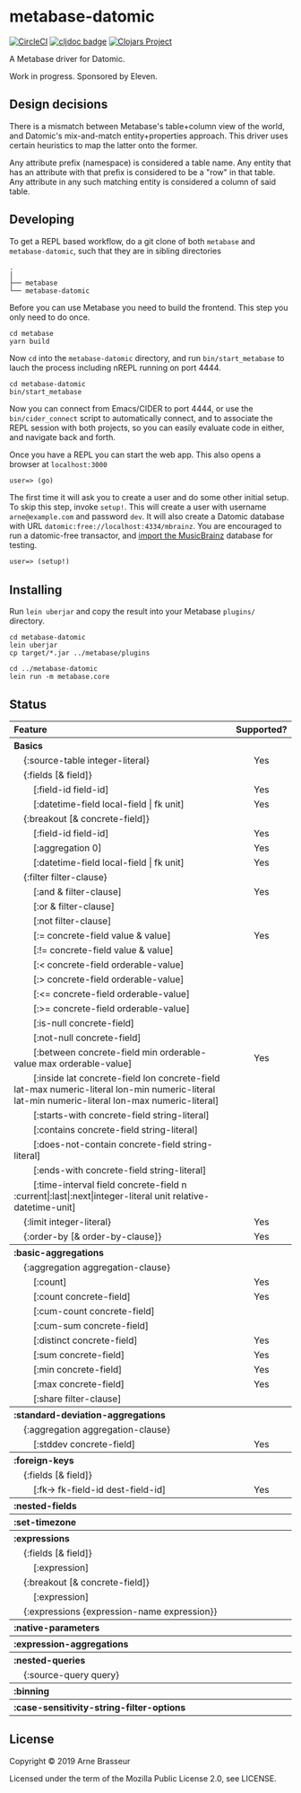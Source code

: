 # metabase-datomic

<!-- badges -->
[![CircleCI](https://circleci.com/gh/plexus/metabase-datomic.svg?style=svg)](https://circleci.com/gh/plexus/metabase-datomic) [![cljdoc badge](https://cljdoc.org/badge/plexus/metabase-datomic)](https://cljdoc.org/d/plexus/metabase-datomic) [![Clojars Project](https://img.shields.io/clojars/v/plexus/metabase-datomic.svg)](https://clojars.org/plexus/metabase-datomic)
<!-- /badges -->

A Metabase driver for Datomic.

Work in progress. Sponsored by Eleven.

## Design decisions

There is a mismatch between Metabase's table+column view of the world, and
Datomic's mix-and-match entity+properties approach. This driver uses certain
heuristics to map the latter onto the former.

Any attribute prefix (namespace) is considered a table name. Any entity that has
an attribute with that prefix is considered to be a "row" in that table. Any
attribute in any such matching entity is considered a column of said table.

## Developing

To get a REPL based workflow, do a git clone of both `metabase` and
`metabase-datomic`, such that they are in sibling directories

```
.
│
├── metabase
└── metabase-datomic
```

Before you can use Metabase you need to build the frontend. This step you only
need to do once.

``` shell
cd metabase
yarn build
```

Now `cd` into the `metabase-datomic` directory, and run `bin/start_metabase` to
lauch the process including nREPL running on port 4444.

``` shell
cd metabase-datomic
bin/start_metabase
```

Now you can connect from Emacs/CIDER to port 4444, or use the
`bin/cider_connect` script to automatically connect, and to associate the REPL
session with both projects, so you can easily evaluate code in either, and
navigate back and forth.

Once you have a REPL you can start the web app. This also opens a browser at
`localhost:3000`

``` clojure
user=> (go)
```

The first time it will ask you to create a user and do some other initial setup.
To skip this step, invoke `setup!`. This will create a user with username
`arne@example.com` and password `dev`. It will also create a Datomic database
with URL `datomic:free://localhost:4334/mbrainz`. You are encouraged to run a
datomic-free transactor, and
[import the MusicBrainz](https://github.com/Datomic/mbrainz-sample)
database for testing.

``` clojure
user=> (setup!)
```

## Installing

Run `lein uberjar` and copy the result into your Metabase `plugins/` directory.

```
cd metabase-datomic
lein uberjar
cp target/*.jar ../metabase/plugins

cd ../metabase-datomic
lein run -m metabase.core
```

## Status

<!-- feature-table -->
<table><tr><th align='left'>Feature</th><th align='center'>Supported?</th></tr><tr><th align='left'>Basics</th><th align='center'></th></tr><tr><td align='left'>&nbsp;&nbsp;&nbsp;&nbsp;{:source-table integer-literal}</td><td align='center'>Yes</td></tr><tr><td align='left'>&nbsp;&nbsp;&nbsp;&nbsp;{:fields [&amp; field]}</td><td align='center'></td></tr><tr><td align='left'>&nbsp;&nbsp;&nbsp;&nbsp;&nbsp;&nbsp;&nbsp;&nbsp;[:field-id field-id]</td><td align='center'>Yes</td></tr><tr><td align='left'>&nbsp;&nbsp;&nbsp;&nbsp;&nbsp;&nbsp;&nbsp;&nbsp;[:datetime-field local-field | fk unit]</td><td align='center'>Yes</td></tr><tr><td align='left'>&nbsp;&nbsp;&nbsp;&nbsp;{:breakout [&amp; concrete-field]}</td><td align='center'></td></tr><tr><td align='left'>&nbsp;&nbsp;&nbsp;&nbsp;&nbsp;&nbsp;&nbsp;&nbsp;[:field-id field-id]</td><td align='center'>Yes</td></tr><tr><td align='left'>&nbsp;&nbsp;&nbsp;&nbsp;&nbsp;&nbsp;&nbsp;&nbsp;[:aggregation 0]</td><td align='center'>Yes</td></tr><tr><td align='left'>&nbsp;&nbsp;&nbsp;&nbsp;&nbsp;&nbsp;&nbsp;&nbsp;[:datetime-field local-field | fk unit]</td><td align='center'>Yes</td></tr><tr><td align='left'>&nbsp;&nbsp;&nbsp;&nbsp;{:filter filter-clause}</td><td align='center'></td></tr><tr><td align='left'>&nbsp;&nbsp;&nbsp;&nbsp;&nbsp;&nbsp;&nbsp;&nbsp;[:and &amp; filter-clause]</td><td align='center'>Yes</td></tr><tr><td align='left'>&nbsp;&nbsp;&nbsp;&nbsp;&nbsp;&nbsp;&nbsp;&nbsp;[:or &amp; filter-clause]</td><td align='center'></td></tr><tr><td align='left'>&nbsp;&nbsp;&nbsp;&nbsp;&nbsp;&nbsp;&nbsp;&nbsp;[:not filter-clause]</td><td align='center'></td></tr><tr><td align='left'>&nbsp;&nbsp;&nbsp;&nbsp;&nbsp;&nbsp;&nbsp;&nbsp;[:= concrete-field value &amp; value]</td><td align='center'>Yes</td></tr><tr><td align='left'>&nbsp;&nbsp;&nbsp;&nbsp;&nbsp;&nbsp;&nbsp;&nbsp;[:!= concrete-field value &amp; value]</td><td align='center'></td></tr><tr><td align='left'>&nbsp;&nbsp;&nbsp;&nbsp;&nbsp;&nbsp;&nbsp;&nbsp;[:&lt; concrete-field orderable-value]</td><td align='center'></td></tr><tr><td align='left'>&nbsp;&nbsp;&nbsp;&nbsp;&nbsp;&nbsp;&nbsp;&nbsp;[:&gt; concrete-field orderable-value]</td><td align='center'></td></tr><tr><td align='left'>&nbsp;&nbsp;&nbsp;&nbsp;&nbsp;&nbsp;&nbsp;&nbsp;[:&lt;= concrete-field orderable-value]</td><td align='center'></td></tr><tr><td align='left'>&nbsp;&nbsp;&nbsp;&nbsp;&nbsp;&nbsp;&nbsp;&nbsp;[:&gt;= concrete-field orderable-value]</td><td align='center'></td></tr><tr><td align='left'>&nbsp;&nbsp;&nbsp;&nbsp;&nbsp;&nbsp;&nbsp;&nbsp;[:is-null concrete-field]</td><td align='center'></td></tr><tr><td align='left'>&nbsp;&nbsp;&nbsp;&nbsp;&nbsp;&nbsp;&nbsp;&nbsp;[:not-null concrete-field]</td><td align='center'></td></tr><tr><td align='left'>&nbsp;&nbsp;&nbsp;&nbsp;&nbsp;&nbsp;&nbsp;&nbsp;[:between concrete-field min orderable-value max orderable-value]</td><td align='center'>Yes</td></tr><tr><td align='left'>&nbsp;&nbsp;&nbsp;&nbsp;&nbsp;&nbsp;&nbsp;&nbsp;[:inside lat concrete-field lon concrete-field lat-max numeric-literal lon-min numeric-literal lat-min numeric-literal lon-max numeric-literal]</td><td align='center'></td></tr><tr><td align='left'>&nbsp;&nbsp;&nbsp;&nbsp;&nbsp;&nbsp;&nbsp;&nbsp;[:starts-with concrete-field string-literal]</td><td align='center'></td></tr><tr><td align='left'>&nbsp;&nbsp;&nbsp;&nbsp;&nbsp;&nbsp;&nbsp;&nbsp;[:contains concrete-field string-literal]</td><td align='center'></td></tr><tr><td align='left'>&nbsp;&nbsp;&nbsp;&nbsp;&nbsp;&nbsp;&nbsp;&nbsp;[:does-not-contain concrete-field string-literal]</td><td align='center'></td></tr><tr><td align='left'>&nbsp;&nbsp;&nbsp;&nbsp;&nbsp;&nbsp;&nbsp;&nbsp;[:ends-with concrete-field string-literal]</td><td align='center'></td></tr><tr><td align='left'>&nbsp;&nbsp;&nbsp;&nbsp;&nbsp;&nbsp;&nbsp;&nbsp;[:time-interval field concrete-field n :current|:last|:next|integer-literal unit relative-datetime-unit]</td><td align='center'></td></tr><tr><td align='left'>&nbsp;&nbsp;&nbsp;&nbsp;{:limit integer-literal}</td><td align='center'>Yes</td></tr><tr><td align='left'>&nbsp;&nbsp;&nbsp;&nbsp;{:order-by [&amp; order-by-clause]}</td><td align='center'>Yes</td></tr><tr><th align='left'>:basic-aggregations</th><th align='center'></th></tr><tr><td align='left'>&nbsp;&nbsp;&nbsp;&nbsp;{:aggregation aggregation-clause}</td><td align='center'></td></tr><tr><td align='left'>&nbsp;&nbsp;&nbsp;&nbsp;&nbsp;&nbsp;&nbsp;&nbsp;[:count]</td><td align='center'>Yes</td></tr><tr><td align='left'>&nbsp;&nbsp;&nbsp;&nbsp;&nbsp;&nbsp;&nbsp;&nbsp;[:count concrete-field]</td><td align='center'>Yes</td></tr><tr><td align='left'>&nbsp;&nbsp;&nbsp;&nbsp;&nbsp;&nbsp;&nbsp;&nbsp;[:cum-count concrete-field]</td><td align='center'></td></tr><tr><td align='left'>&nbsp;&nbsp;&nbsp;&nbsp;&nbsp;&nbsp;&nbsp;&nbsp;[:cum-sum concrete-field]</td><td align='center'></td></tr><tr><td align='left'>&nbsp;&nbsp;&nbsp;&nbsp;&nbsp;&nbsp;&nbsp;&nbsp;[:distinct concrete-field]</td><td align='center'>Yes</td></tr><tr><td align='left'>&nbsp;&nbsp;&nbsp;&nbsp;&nbsp;&nbsp;&nbsp;&nbsp;[:sum concrete-field]</td><td align='center'>Yes</td></tr><tr><td align='left'>&nbsp;&nbsp;&nbsp;&nbsp;&nbsp;&nbsp;&nbsp;&nbsp;[:min concrete-field]</td><td align='center'>Yes</td></tr><tr><td align='left'>&nbsp;&nbsp;&nbsp;&nbsp;&nbsp;&nbsp;&nbsp;&nbsp;[:max concrete-field]</td><td align='center'>Yes</td></tr><tr><td align='left'>&nbsp;&nbsp;&nbsp;&nbsp;&nbsp;&nbsp;&nbsp;&nbsp;[:share filter-clause]</td><td align='center'></td></tr><tr><th align='left'>:standard-deviation-aggregations</th><th align='center'></th></tr><tr><td align='left'>&nbsp;&nbsp;&nbsp;&nbsp;{:aggregation aggregation-clause}</td><td align='center'></td></tr><tr><td align='left'>&nbsp;&nbsp;&nbsp;&nbsp;&nbsp;&nbsp;&nbsp;&nbsp;[:stddev concrete-field]</td><td align='center'>Yes</td></tr><tr><th align='left'>:foreign-keys</th><th align='center'></th></tr><tr><td align='left'>&nbsp;&nbsp;&nbsp;&nbsp;{:fields [&amp; field]}</td><td align='center'></td></tr><tr><td align='left'>&nbsp;&nbsp;&nbsp;&nbsp;&nbsp;&nbsp;&nbsp;&nbsp;[:fk-&gt; fk-field-id dest-field-id]</td><td align='center'>Yes</td></tr><tr><th align='left'>:nested-fields</th><th align='center'></th></tr><tr><th align='left'>:set-timezone</th><th align='center'></th></tr><tr><th align='left'>:expressions</th><th align='center'></th></tr><tr><td align='left'>&nbsp;&nbsp;&nbsp;&nbsp;{:fields [&amp; field]}</td><td align='center'></td></tr><tr><td align='left'>&nbsp;&nbsp;&nbsp;&nbsp;&nbsp;&nbsp;&nbsp;&nbsp;[:expression]</td><td align='center'></td></tr><tr><td align='left'>&nbsp;&nbsp;&nbsp;&nbsp;{:breakout [&amp; concrete-field]}</td><td align='center'></td></tr><tr><td align='left'>&nbsp;&nbsp;&nbsp;&nbsp;&nbsp;&nbsp;&nbsp;&nbsp;[:expression]</td><td align='center'></td></tr><tr><td align='left'>&nbsp;&nbsp;&nbsp;&nbsp;{:expressions {expression-name expression}}</td><td align='center'></td></tr><tr><th align='left'>:native-parameters</th><th align='center'></th></tr><tr><th align='left'>:expression-aggregations</th><th align='center'></th></tr><tr><th align='left'>:nested-queries</th><th align='center'></th></tr><tr><td align='left'>&nbsp;&nbsp;&nbsp;&nbsp;{:source-query query}</td><td align='center'></td></tr><tr><th align='left'>:binning</th><th align='center'></th></tr><tr><th align='left'>:case-sensitivity-string-filter-options</th><th align='center'></th></tr></table>
<!-- /feature-table -->

## License

Copyright &copy; 2019 Arne Brasseur

Licensed under the term of the Mozilla Public License 2.0, see LICENSE.
